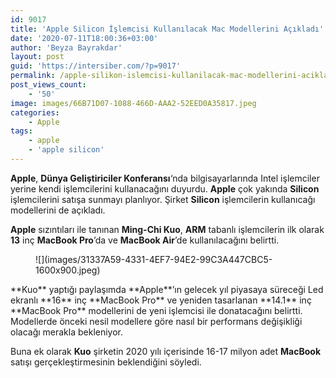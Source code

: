 ```yaml
---
id: 9017
title: 'Apple Silicon İşlemcisi Kullanılacak Mac Modellerini Açıkladı'
date: '2020-07-11T18:00:36+03:00'
author: 'Beyza Bayrakdar'
layout: post
guid: 'https://intersiber.com/?p=9017'
permalink: /apple-silikon-islemcisi-kullanilacak-mac-modellerini-acikladi/
post_views_count:
    - '50'
image: images/66B71D07-1088-466D-AAA2-52EED0A35817.jpeg
categories:
    - Apple
tags:
    - apple
    - 'apple silicon'
---
```


**Apple**, **Dünya Geliştiriciler Konferansı**‘nda bilgisayarlarında Intel işlemciler yerine kendi işlemcilerini kullanacağını duyurdu. **Apple** çok yakında **Silicon** işlemcilerini satışa sunmayı planlıyor. Şirket **Silicon** işlemcilerin kullanıcağı modellerini de açıkladı.

**Apple** sızıntıları ile tanınan **Ming-Chi Kuo**, **ARM** tabanlı işlemcilerin ilk olarak **13** inç **MacBook Pro**’da ve **MacBook Air**’de kullanılacağını belirtti.

<figure class="wp-block-image size-large">![](images/31337A59-4331-4EF7-94E2-99C3A447CBC5-1600x900.jpeg)</figure>**Kuo** yaptığı paylaşımda **Apple**’ın gelecek yıl piyasaya süreceği Led ekranlı **16** inç **MacBook Pro** ve yeniden tasarlanan **14.1** inç **MacBook Pro** modellerini de yeni işlemcisi ile donatacağını belirtti. Modellerde önceki nesil modellere göre nasıl bir performans değişikliği olacağı merakla bekleniyor.

Buna ek olarak **Kuo** şirketin 2020 yılı içerisinde 16-17 milyon adet **MacBook** satışı gerçekleştirmesinin beklendiğini söyledi.